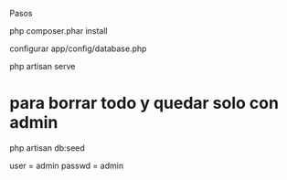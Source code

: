 Pasos

php composer.phar install

configurar app/config/database.php


php artisan serve

# para borrar todo y quedar solo con admin
php artisan db:seed

user   = admin
passwd = admin
